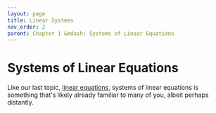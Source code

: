 ```yaml
---
layout: page
title: Linear Systems
nav_order: 2
parent: Chapter 1 &mdash; Systems of Linear Equations
---
```


# Systems of Linear Equations
Like our last topic, [linear equations](/pages/ch1/intro-linear.md), systems of
linear equations is something that's likely already familiar to many of you,
albeit perhaps distantly.

